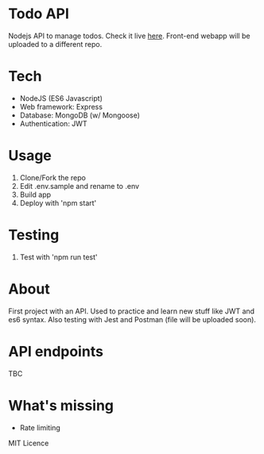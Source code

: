# Todo API

Nodejs API to manage todos.
Check it live [here](https://www.p.dcdev.pt/todo/api/v1).
Front-end webapp will be uploaded to a different repo.

# Tech

- NodeJS (ES6 Javascript)
- Web framework: Express
- Database: MongoDB (w/ Mongoose)
- Authentication: JWT

# Usage

1. Clone/Fork the repo
2. Edit .env.sample and rename to .env
3. Build app
4. Deploy with 'npm start'

# Testing

1. Test with 'npm run test'

# About

First project with an API. Used to practice and learn new stuff like JWT and es6 syntax. Also testing with Jest and Postman (file will be uploaded soon).

# API endpoints

TBC

# What's missing

- Rate limiting

MIT Licence
